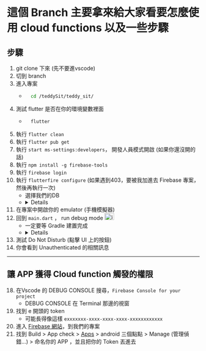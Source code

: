 # 這個 Branch 主要拿來給大家看要怎麼使用 cloud functions 以及一些步驟

## 步驟
  1. git clone 下來 (先不要進vscode)
  2. 切到 branch
  3. 進入專案
      - ```bash
          cd /teddySit/teddy_sit/
  5. 測試 flutter 是否在你的環境變數裡面
      - ```bash
          flutter
  7. 執行 `flutter clean`
  8. 執行 `flutter pub get`
  9. 執行 `start ms-settings:developers`， 開發人員模式開啟 (如果你還沒開的話)
  10. 執行 `npm install -g firebase-tools`
  11. 執行 `firebase login`
  12. 執行 `flutterfire configure` (如果遇到403，要被我加進去 Firebase 專案，然後再執行一次)
      - 選擇我們的DB
      - <details><img width="519" height="59" alt="image" src="https://github.com/user-attachments/assets/83920fc2-cf9b-4940-b0f9-27142d2e048c" /></details>
  14. 在專案中開啟你的 emulator (手機模擬器)
  15. 回到 `main.dart` ， run debug mode <img width="25" height="18" alt="image" src="https://github.com/user-attachments/assets/6c4618a5-adab-4d69-8231-79e2cab1ed7c" />
      - 一定要等 Gradle 建置完成
      - <details><img width="308" height="38" alt="image" src="https://github.com/user-attachments/assets/7479fb23-e7d4-4ca8-b011-e490c4dba8ed" /></details>
  16. 測試 Do Not Disturb (點擊 UI 上的按鈕)
  17. 你會看到 Unauthenticated 的相關訊息
----
## 讓 APP 獲得 Cloud function 觸發的權限
  18. 在Vscode 的 DEBUG CONSOLE 搜尋，`Firebase Console for your project`
      - DEBUG CONSOLE 在 Terminal 那邊的視窗
  19. 找到 e 開頭的 token
      - 可能長得像這樣 `exxxxxxx-xxxx-xxxx-xxxx-xxxxxxxxxxxx`
  20. 進入 [Firebase 網站](https://console.firebase.google.com/u/0/project/teddysitdb/appcheck/products)，到我們的專案
  21. 找到 Build > App check > [Apps](https://console.firebase.google.com/u/0/project/teddysitdb/appcheck/apps) > android 三個點點 > Manage (管理偵錯...) > 命名你的 APP ，並且把你的 Token 丟進去
